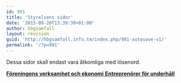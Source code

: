 ```yaml
---
id: 991
title: 'Styrelsens sidor'
date: '2015-09-20T13:39:30+01:00'
author: hbgsamfall
layout: revision
guid: 'http://hbgsamfall.info.tm/index.php/981-autosave-v1/'
permalink: '/?p=991'
---
```


Dessa sidor skall endast vara åtkomliga med lösenord.

[**Föreningens verksamhet och ekonomi** ](http://hbgsamfall.win/index.php/styrelsens-sidor/foreningens-verksamhet-och-ekonomi/)**[Entreprenörer för underhåll](http://hbgsamfall.win/index.php/styrelsens-sidor/verksamhetsberattelse/)**